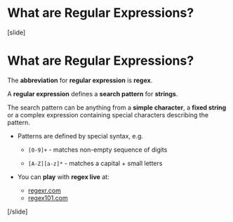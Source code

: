 # What are Regular Expressions?

[slide]
# What are Regular Expressions?

 The **abbreviation** for **regular expression** is **regex**.

 A **regular expression** defines a **search pattern** for **strings**.
 
 The search pattern can be anything from a **simple character**, a **fixed string** or a complex expression containing special characters describing the pattern.

 - Patterns are defined by special syntax, e.g.

    - `[0-9]+` - matches non-empty sequence of digits

    - `[A-Z][a-z]*` - matches a capital + small letters

 
 - You can **play** with **regex live** at:

    - [regexr.com](regexr.com)
    - [regex101.com](regex101.com)



[/slide]


